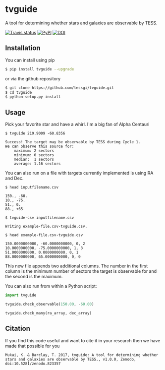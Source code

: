 # tvguide

A tool for determining whether stars and galaxies are observable by TESS.

[![Travis status](http://img.shields.io/travis/tessgi/tvguide/master.svg)](http://travis-ci.org/tessgi/tvguide)
[![PyPI](http://img.shields.io/pypi/v/tvguide.svg)](https://pypi.python.org/pypi/tvguide/)
[![DOI](https://zenodo.org/badge/94136696.svg)](https://zenodo.org/badge/latestdoi/94136696)


## Installation
You can install using pip
``` bash
$ pip install tvguide --upgrade
```

or via the github repository
``` bash
$ git clone https://github.com/tessgi/tvguide.git
$ cd tvguide
$ python setup.py install
```

## Usage
Pick your favorite star and have a whirl. I'm a big fan of Alpha Centauri
```
$ tvguide 219.9009 -60.8356

Success! The target may be observable by TESS during Cycle 1.
We can observe this source for:
    maximum: 2 sectors
    minimum: 0 sectors
    median:  1 sectors
    average: 1.16 sectors
```

You can also run on a file with targets
currently implemented is using RA and Dec.
```
$ head inputfilename.csv

150., -60.
10., -75.
51., 0.
88., +65

$ tvguide-csv inputfilename.csv

Writing example-file.csv-tvguide.csv.

$ head example-file.csv-tvguide.csv

150.0000000000, -60.0000000000, 0, 2
10.0000000000, -75.0000000000, 1, 3
51.0000000000, 0.0000000000, 0, 1
88.0000000000, 65.0000000000, 0, 0
```
This new file appends two additional columns. The number in the first column is the minimum number of sectors the target is observable for and the second is the maximum.

You can also run from within a Python script:
```python
import tvguide

tvguide.check_observable(150.00, -60.00)

tvguide.check_many(ra_array, dec_array)
```

## Citation
If you find this code useful and want to cite it in your research then we have made that possible for you
```
Mukai, K. & Barclay, T. 2017, tvguide: A tool for determining whether stars and galaxies are observable by TESS., v1.0.0, Zenodo, doi:10.5281/zenodo.823357
